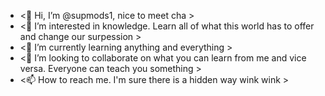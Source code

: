- <👋 Hi, I’m @supmods1, nice to meet cha >
- <👀 I’m interested in knowledge. Learn all of what this world has to offer and change our surpession >
- <🌱 I’m currently learning anything and  everything >
- <💞️ I’m looking to collaborate on what you can learn from me and vice versa. Everyone can teach you something  >
- <📫 How to reach me. I'm sure there is a hidden way wink wink >

<!---
supmods1/supmods1 is a ✨ special ✨ repository because its `README.md` (this file) appears on your GitHub profile.
You can click the Preview link to take a look at your changes.
--->
